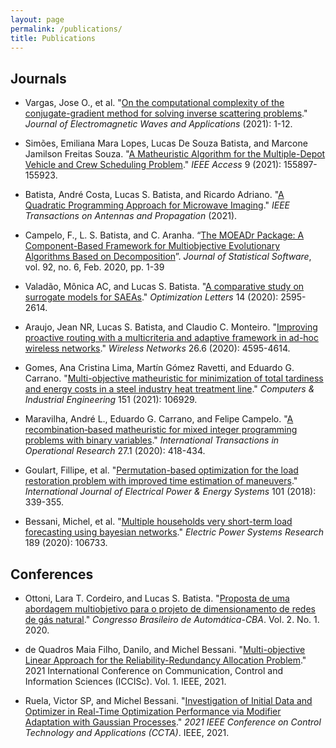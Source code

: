 ```yaml
---
layout: page
permalink: /publications/
title: Publications
---
```


## Journals

* Vargas, Jose O., et al. "[On the computational complexity of the conjugate-gradient method for solving inverse scattering problems](https://www.tandfonline.com/doi/abs/10.1080/09205071.2021.1946862)." *Journal of Electromagnetic Waves and Applications* (2021): 1-12.

* Simões, Emiliana Mara Lopes, Lucas De Souza Batista, and Marcone Jamilson Freitas Souza. "[A Matheuristic Algorithm for the Multiple-Depot Vehicle and Crew Scheduling Problem](https://doi.org/10.1109/ACCESS.2021.3128871)." *IEEE Access* 9 (2021): 155897-155923.

* Batista, André Costa, Lucas S. Batista, and Ricardo Adriano. "[A Quadratic Programming Approach for Microwave Imaging](https://ieeexplore.ieee.org/abstract/document/9362200)." *IEEE Transactions on Antennas and Propagation* (2021).

* Campelo, F., L. S. Batista, and C. Aranha. “[The MOEADr Package: A Component-Based Framework for Multiobjective Evolutionary Algorithms Based on Decomposition](https://doi.org/10.18637/jss.v092.i06)”. *Journal of Statistical Software*, vol. 92, no. 6, Feb. 2020, pp. 1-39

* Valadão, Mônica AC, and Lucas S. Batista. "[A comparative study on surrogate models for SAEAs](https://doi.org/10.1007/s11590-020-01575-2)." *Optimization Letters* 14 (2020): 2595-2614.

* Araujo, Jean NR, Lucas S. Batista, and Claudio C. Monteiro. "[Improving proactive routing with a multicriteria and adaptive framework in ad-hoc wireless networks](https://doi.org/10.1007/s11276-020-02366-4
)." *Wireless Networks* 26.6 (2020): 4595-4614.

* Gomes, Ana Cristina Lima, Martín Gómez Ravetti, and Eduardo G. Carrano. "[Multi-objective matheuristic for minimization of total tardiness and energy costs in a steel industry heat treatment line](https://www.scinapse.io/papers/3094383922)." *Computers & Industrial Engineering* 151 (2021): 106929.

* Maravilha, André L., Eduardo G. Carrano, and Felipe Campelo. "[A recombination‐based matheuristic for mixed integer programming problems with binary variables](http://dx.doi.org/10.1111/itor.12526)." *International Transactions in Operational Research* 27.1 (2020): 418-434.

* Goulart, Fillipe, et al. "[Permutation-based optimization for the load restoration problem with improved time estimation of maneuvers](http://dx.doi.org/10.1016/j.ijepes.2018.03.030)." *International Journal of Electrical Power & Energy Systems* 101 (2018): 339-355.

* Bessani, Michel, et al. "[Multiple households very short-term load forecasting using bayesian networks](http://dx.doi.org/10.1016/j.epsr.2020.106733)." *Electric Power Systems Research* 189 (2020): 106733.

## Conferences

* Ottoni, Lara T. Cordeiro, and Lucas S. Batista. "[Proposta de uma abordagem multiobjetivo para o projeto de dimensionamento de redes de gás natural](https://doi.org/10.48011/asba.v2i1.1191)." *Congresso Brasileiro de Automática-CBA*. Vol. 2. No. 1. 2020.

* de Quadros Maia Filho, Danilo, and Michel Bessani. "[Multi-objective Linear Approach for the Reliability-Redundancy Allocation Problem](https://doi.org/10.1109/ICCISc52257.2021.9484933)." 2021 International Conference on Communication, Control and Information Sciences (ICCISc). Vol. 1. IEEE, 2021.

* Ruela, Victor SP, and Michel Bessani. "[Investigation of Initial Data and Optimizer in Real-Time Optimization Performance via Modifier Adaptation with Gaussian Processes](https://doi.org/10.1109/CCTA48906.2021.9658960)." *2021 IEEE Conference on Control Technology and Applications (CCTA)*. IEEE, 2021.

<!-- <h3>Publications</h3>
<div class="row">
    <div class="col">
        <p>Under construction...</p>
    </div>
</div> -->
